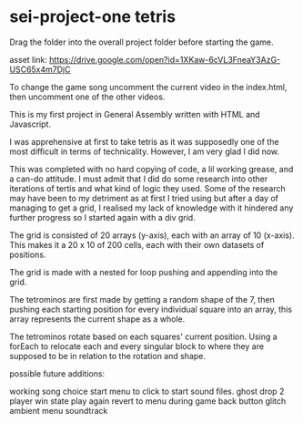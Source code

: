 # sei-project-one tetris

Drag the folder into the overall project folder before starting the game.

asset link:
https://drive.google.com/open?id=1XKaw-6cVL3FneaY3AzG-USC65x4m7DjC

To change the game song uncomment the current video in the index.html,
then uncomment one of the other videos.

This is my first project in General Assembly written with HTML and Javascript.

I was apprehensive at first to take tetris as it was supposedly one of the most difficult in terms of technicality. However, I am very glad I did now.

This was completed with no hard copying of code, a lil working grease, and a can-do attitude. I must admit that I did do some research into other iterations of tertis and what kind of logic they used. Some of the research may have been to my detriment as at first I tried using <canvas></canvas> but after a day of managing to get a grid, I realised my lack of knowledge with it hindered any further progress so I started again with a div grid.


<!-- Grid system -->
The grid is consisted of 20 arrays (y-axis), each with an array of 10 (x-axis). This makes it a 20 x 10 of 200 cells, each with their own datasets of positions.

The grid is made with a nested for loop pushing and appending into the grid.


<!-- Tetrominos -->
The tetrominos are first made by getting a random shape of the 7, then pushing each starting position for every individual square into an array, this array represents the current shape as a whole.



<!-- Rotation -->
The tetrominos rotate based on each squares' current position. Using a forEach to relocate each and every singular block to where they are supposed to be in relation to the rotation and shape.


<!-- Line Clearing -->


possible future additions:

working song choice
start menu to click to start sound files.
ghost drop
2 player win state
play again
revert to menu during game
back button glitch
ambient menu soundtrack


